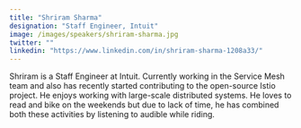 ```yaml
---
title: "Shriram Sharma"
designation: "Staff Engineer, Intuit"
image: /images/speakers/shriram-sharma.jpg
twitter: ""
linkedin: "https://www.linkedin.com/in/shriram-sharma-1208a33/"
---
```


Shriram is a Staff Engineer at Intuit. Currently working in the Service Mesh team and also has recently started contributing to the open-source Istio project. He enjoys working with large-scale distributed systems. He loves to read and bike on the weekends but due to lack of time, he has combined both these activities by listening to audible while riding.